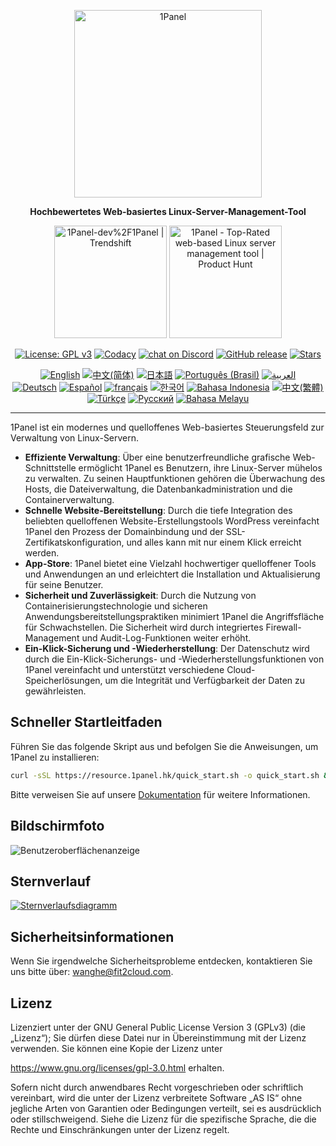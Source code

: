 <p align="center"><a href="https://1panel.hk"><img src="https://resource.1panel.hk/img/1panel-logo.png" alt="1Panel" width="300" /></a></p>
<p align="center"><b>Hochbewertetes Web-basiertes Linux-Server-Management-Tool</b></p>
<p align="center">
  <a href="https://trendshift.io/repositories/2462" target="_blank"><img src="https://trendshift.io/api/badge/repositories/2462" alt="1Panel-dev%2F1Panel | Trendshift" style="width: 180px; height: auto;" /></a>
  <a href="https://www.producthunt.com/posts/1panel?embed=true&utm_source=badge-featured&utm_medium=badge&utm_souce=badge-1panel" target="_blank"><img src="https://api.producthunt.com/widgets/embed-image/v1/featured.svg?post_id=639696&theme=light" alt="1Panel - Top&#0045;Rated&#0032;web&#0045;based&#0032;Linux&#0032;server&#0032;management&#0032;tool | Product Hunt" style="width: 180px; height: auto;" /></a>
</p>
<p align="center">
  <a href="https://www.gnu.org/licenses/gpl-3.0.html"><img src="https://shields.io/github/license/1Panel-dev/1Panel?color=%231890FF" alt="License: GPL v3"></a>
  <a href="https://app.codacy.com/gh/1Panel-dev/1Panel?utm_source=github.com&utm_medium=referral&utm_content=1Panel-dev/1Panel&utm_campaign=Badge_Grade_Dashboard"><img src="https://app.codacy.com/project/badge/Grade/da67574fd82b473992781d1386b937ef" alt="Codacy"></a>
  <a href="https://discord.gg/bUpUqWqdRr" target="_blank">
        <img src="https://img.shields.io/discord/1318846410149335080?logo=discord&labelColor=%20%235462eb&logoColor=%20%23f5f5f5&color=%20%235462eb"
            alt="chat on Discord"></a>  
  <a href="https://github.com/1Panel-dev/1Panel/releases"><img src="https://img.shields.io/github/v/release/1Panel-dev/1Panel" alt="GitHub release"></a>
  <a href="https://github.com/1Panel-dev/1Panel"><img src="https://img.shields.io/github/stars/1Panel-dev/1Panel?color=%231890FF&style=flat-square" alt="Stars"></a><br>
</p>
<p align="center">
  <a href="/README.md"><img alt="English" src="https://img.shields.io/badge/English-d9d9d9"></a>
  <a href="/docs/README.zh-Hans.md"><img alt="中文(简体)" src="https://img.shields.io/badge/中文(简体)-d9d9d9"></a>
  <a href="/docs/README.ja.md"><img alt="日本語" src="https://img.shields.io/badge/日本語-d9d9d9"></a>
  <a href="/docs/README.pt-br.md"><img alt="Português (Brasil)" src="https://img.shields.io/badge/Português (Brasil)-d9d9d9"></a>
  <a href="/docs/README.ar.md"><img alt="العربية" src="https://img.shields.io/badge/العربية-d9d9d9"></a><br>
  <a href="/docs/README.de.md"><img alt="Deutsch" src="https://img.shields.io/badge/Deutsch-d9d9d9"></a>
  <a href="/docs/README.es.md"><img alt="Español" src="https://img.shields.io/badge/Español-d9d9d9"></a>
  <a href="/docs/README.fr.md"><img alt="français" src="https://img.shields.io/badge/français-d9d9d9"></a>
  <a href="/docs/README.ko.md"><img alt="한국어" src="https://img.shields.io/badge/한국어-d9d9d9"></a>
  <a href="/docs/README.id.md"><img alt="Bahasa Indonesia" src="https://img.shields.io/badge/Bahasa Indonesia-d9d9d9"></a>
  <a href="/docs/README.zh-Hant.md"><img alt="中文(繁體)" src="https://img.shields.io/badge/中文(繁體)-d9d9d9"></a>
  <a href="/docs/README.tr.md"><img alt="Türkçe" src="https://img.shields.io/badge/Türkçe-d9d9d9"></a>
  <a href="/docs/README.ru.md"><img alt="Русский" src="https://img.shields.io/badge/%D0%A0%D1%83%D1%81%D1%81%D0%BA%D0%B8%D0%B9-d9d9d9"></a>
  <a href="/docs/README.ms.md"><img alt="Bahasa Melayu" src="https://img.shields.io/badge/Bahasa Melayu-d9d9d9"></a>
</p>

------------------------------

1Panel ist ein modernes und quelloffenes Web-basiertes Steuerungsfeld zur Verwaltung von Linux-Servern.

- **Effiziente Verwaltung**: Über eine benutzerfreundliche grafische Web-Schnittstelle ermöglicht 1Panel es Benutzern, ihre Linux-Server mühelos zu verwalten. Zu seinen Hauptfunktionen gehören die Überwachung des Hosts, die Dateiverwaltung, die Datenbankadministration und die Containerverwaltung.
- **Schnelle Website-Bereitstellung**: Durch die tiefe Integration des beliebten quelloffenen Website-Erstellungstools WordPress vereinfacht 1Panel den Prozess der Domainbindung und der SSL-Zertifikatskonfiguration, und alles kann mit nur einem Klick erreicht werden.
- **App-Store**: 1Panel bietet eine Vielzahl hochwertiger quelloffener Tools und Anwendungen an und erleichtert die Installation und Aktualisierung für seine Benutzer.
- **Sicherheit und Zuverlässigkeit**: Durch die Nutzung von Containerisierungstechnologie und sicheren Anwendungsbereitstellungspraktiken minimiert 1Panel die Angriffsfläche für Schwachstellen. Die Sicherheit wird durch integriertes Firewall-Management und Audit-Log-Funktionen weiter erhöht.
- **Ein-Klick-Sicherung und -Wiederherstellung**: Der Datenschutz wird durch die Ein-Klick-Sicherungs- und -Wiederherstellungsfunktionen von 1Panel vereinfacht und unterstützt verschiedene Cloud-Speicherlösungen, um die Integrität und Verfügbarkeit der Daten zu gewährleisten.

## Schneller Startleitfaden

Führen Sie das folgende Skript aus und befolgen Sie die Anweisungen, um 1Panel zu installieren:

```bash
curl -sSL https://resource.1panel.hk/quick_start.sh -o quick_start.sh && bash quick_start.sh
```

Bitte verweisen Sie auf unsere [Dokumentation](https://docs.1panel.hk/quick_start/) für weitere Informationen.

## Bildschirmfoto

![Benutzeroberflächenanzeige](https://resource.1panel.hk/img/1panel.png)

## Sternverlauf

[![Sternverlaufsdiagramm](https://api.star-history.com/svg?repos=1Panel-dev/1Panel&type=Date)](https://star-history.com/#1Panel-dev/1Panel&Date)

## Sicherheitsinformationen

Wenn Sie irgendwelche Sicherheitsprobleme entdecken, kontaktieren Sie uns bitte über: wanghe@fit2cloud.com.

## Lizenz

Lizenziert unter der GNU General Public License Version 3 (GPLv3) (die „Lizenz“); Sie dürfen diese Datei nur in Übereinstimmung mit der Lizenz verwenden. Sie können eine Kopie der Lizenz unter 

https://www.gnu.org/licenses/gpl-3.0.html erhalten.

Sofern nicht durch anwendbares Recht vorgeschrieben oder schriftlich vereinbart, wird die unter der Lizenz verbreitete Software „AS IS“ ohne jegliche Arten von Garantien oder Bedingungen verteilt, sei es ausdrücklich oder stillschweigend. Siehe die Lizenz für die spezifische Sprache, die die Rechte und Einschränkungen unter der Lizenz regelt.
